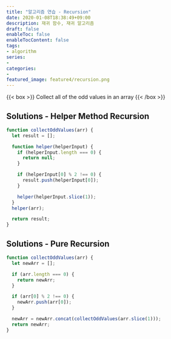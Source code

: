 ```yaml
---
title: "알고리즘 연습 - Recursion"
date: 2020-01-08T18:38:49+09:00
description: 재귀 함수, 재귀 알고리즘
draft: false
enableToc: false
enableTocContent: false
tags:
- algorithm
series:
-
categories:
-
featured_image: feature4/recursion.png
---
```


{{< box >}}
Collect all of the odd values in an array
{{< /box >}}

## Solutions - Helper Method Recursion

```javascript
function collectOddValues(arr) {
  let result = [];

  function helper(helperInput) {
    if (helperInput.length === 0) {
      return null;
    }

    if (helperInput[0] % 2 !== 0) {
      result.push(helperInput[0]);
    }

    helper(helperInput.slice(1));
  }
  helper(arr);

  return result;
}
```

## Solutions - Pure Recursion

```javascript
function collectOddValues(arr) {
  let newArr = [];

  if (arr.length === 0) {
    return newArr;
  }

  if (arr[0] % 2 !== 0) {
    newArr.push(arr[0]);
  }

  newArr = newArr.concat(collectOddValues(arr.slice(1)));
  return newArr;
}
```

